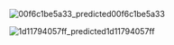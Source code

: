 
![00f6c1be5a33_predicted](https://github.com/Y-StarryDreamer/123/assets/100391674/9c9fd530-6c20-443c-b358-ccd552773f31)00f6c1be5a33

![1d11794057ff_predicted](https://github.com/Y-StarryDreamer/123/assets/100391674/b7b76fd1-ae90-4945-8e3a-366018587082)1d11794057ff
